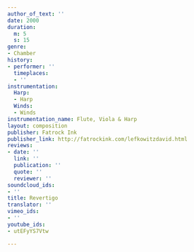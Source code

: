 ```yaml
---
author_of_text: ''
date: 2000
duration:
  m: 5
  s: 15
genre:
- Chamber
history:
- performer: ''
  timeplaces:
  - ''
instrumentation:
  Harp:
  - Harp
  Winds:
  - Winds
instrumentation_name: Flute, Viola & Harp
layout: composition
publisher: Fatrock Ink
publisher_link: http://fatrockink.com/lefkowitzdavid.html
reviews:
- date: ''
  link: ''
  publication: ''
  quote: ''
  reviewer: ''
soundcloud_ids:
- ''
title: Revertigo
translator: ''
vimeo_ids:
- ''
youtube_ids:
- utEFyYS7Vtw

---
```

